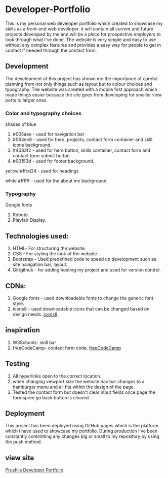 # Developer-Portfolio

This is my personal web developer portfolio which created to showcase my skills as a front-end web developer. it will contain all current and future projects developed by me and will be a place for prospective employers to look through what I've done.
The website is very simple and easy to use without any complex features and provides a easy way for people to get in contact if needed through the contact form.



## Development
The development of this project has shown me the importance of careful planning from not only things such as layout but to colour choices and typography. The website was created with a mobile first approach which made things easier because the site goes from developing for smaller view ports to larger ones.  


### Color and typography choices
shades of blue
1. #005aee - used for navigation bar
2. #064ec6 - used for hero, projects, contact form container and skill icons background.
3. #4083f2 - used for hero button, skills container, contact form and contact form submit button.
4. #00153d - used for footer background.

yellow
 #ffcd24 - used for headings

white
 #ffffff - used for the about me background.


### Typography 

Google fonts

1. Roboto.
2. Playfair Display.


## Technologies used:
1. HTML- For structuring the website.
2. CSS - For styling the look of the website.
3. Bootstrap - Used predefined code to speed up development such as site navigation bar, layout. 
4. Git/github - for adding hosting my project and used for version control.

## CDNs:
1. Google fonts - used downloadable fonts to change the generic font style.
2. icons8 - used downloadable icons that can be changed based on design needs. [icons8](https://icons8.com/)

## inspiration 

1. W3Schools- skill bar
2. freeCodeCamp- contact form code. [freeCodeCamp](https://www.freecodecamp.org/news/how-to-build-a-developer-portfolio-website/#howtostyletheskillssection)

## Testing

1. All hyperlinks open to the correct location.
2. when changing viewport size the website nav bar changes to a hamburger menu and all fits within the design of the page.
3. Tested the contact form but doesn't clear input fields once page the formspree go back button is cleared. 

## Deployment

This project has been deployed using GitHub pages which is the platform which i have used to showcase my portfolio. During production I've been constantly committing any changes big or small to my repository by using the push method.



## view site

[Prushils Developer Portfolio](https://prushilpatel.github.io/Developer-Portfolio/ )